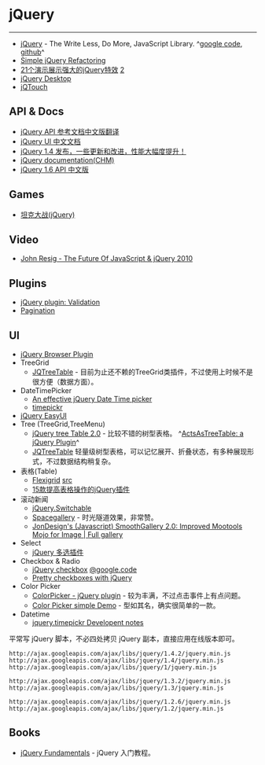 
# jQuery

----

* [jQuery](http://jquery.com/) - The Write Less, Do More, JavaScript Library. ^[google code](http://code.google.com/p/jqueryjs/), [github](http://github.com/jquery/jquery)^
* [Simple jQuery Refactoring](http://www.viget.com/inspire/simple-jquery-refactoring/)
* [21个演示展示强大的jQuery特效](http://fenxiang.me/reproduced-and-translation/20-demos-showing-advanced-jquery-effects.html)
    [2](http://cnbeta.com/articles/117262.htm)
* [jQuery Desktop](http://desktop.sonspring.com/)
* [jQTouch](http://www.jqtouch.com/)

## API & Docs

* [jQuery API 参考文档中文版翻译](http://code.google.com/p/jquery-api-zh-cn/)
* [jQuery UI 中文文档](http://jqueryui.net/)
* [jQuery 1.4 发布，一些更新和改进，性能大幅度提升！](http://leeiio.me/jquery-1_4-released/)
* [jQuery documentation(CHM)](http://charupload.wordpress.com/2007/12/07/jquery-documentation-chm/)
* [jQuery 1.6 API 中文版](http://julying.com/jQuery-1.6-api/)

## Games

* [坦克大战(jQuery)](http://code.google.com/p/jtankwar/)

## Video

* [John Resig - The Future Of JavaScript & jQuery 2010](http://vimeo.com/15909549)


## Plugins

* [jQuery plugin: Validation](http://bassistance.de/jquery-plugins/jquery-plugin-validation/)
* [Pagination](http://plugins.jquery.com/project/pagination)


## UI

* [jQuery Browser Plugin](http://jquery.thewikies.com/browser/)
* TreeGrid
    * [JQTreeTable](http://www.hanpau.com/index.php?page=jqtreetable) - 目前为止还不赖的TreeGrid类插件，不过使用上时候不是很方便（数据方面）。
* DateTimePicker
    * [An effective jQuery Date Time picker](http://blogs.uct.ac.za/blog/lovemores-world/2009/02/25/an-effective-jquery-date-time-picker)
    * [timepickr](http://haineault.com/media/jquery/ui-timepickr/page/)
* [jQuery EasyUI](http://jquery-easyui.wikidot.com/)
* Tree (TreeGrid,TreeMenu)
    * [jQuery tree Table 2.0](http://blog.cubicphuse.nl/2008/11/12/jquery-treetable-2-0) - 比较不错的树型表格。 ^[ActsAsTreeTable: a jQuery Plugin](http://blog.cubicphuse.nl/2008/10/02/actsastreetable-a-jquery-plugin)^
    * [JQTreeTable](http://www.hanpau.com/index.php?page=jqtreetable) 轻量级树型表格，可以记忆展开、折叠状态，有多种展现形式，不过数据结构稍复杂。
* 表格(Table)
    * [Flexigrid](http://www.flexigrid.info/) [src](http://code.google.com/p/flexigrid/)
    * [15款提高表格操作的jQuery插件](http://www.javaeye.com/news/12521)
* 滚动新闻
    * [jQuery.Switchable](http://ilikejquery.com/switchable/)
    * [Spacegallery](http://eyecon.ro/spacegallery/#about) - 时光隧道效果，非常赞。
    * [JonDesign's (Javascript) SmoothGallery 2.0: Improved Mootools Mojo for Image | Full gallery](http://smoothgallery.jondesign.net/showcase/gallery/)
* Select
    * [jQuery 多选插件](http://www.woiweb.net/jquery-multiselect-plugin-w-themeroller-support.html)
* Checkbox & Radio
    * [jQuery checkbox](http://widowmaker.kiev.ua/checkbox/)
        [@google.code](http://code.google.com/p/jquery-checkbox/)
    * [Pretty checkboxes with jQuery](http://aaronweyenberg.com/90/pretty-checkboxes-with-jquery)
* Color Picker
    * [ColorPicker - jQuery plugin](http://www.eyecon.ro/colorpicker/#about) - 较为丰满，不过点击事件上有点问题。
    * [Color Picker simple Demo](http://www.intelliance.fr/jquery/color_picker/) - 型如其名，确实很简单的一款。
* Datetime
    * [jquery.timepickr Developent notes](http://code.google.com/p/jquery-utils/wiki/UiTimepickrDev)

平常写 jQuery 脚本，不必四处拷贝 jQuery 副本，直接应用在线版本即可。
```
http://ajax.googleapis.com/ajax/libs/jquery/1.4.2/jquery.min.js
http://ajax.googleapis.com/ajax/libs/jquery/1.4/jquery.min.js
http://ajax.googleapis.com/ajax/libs/jquery/1/jquery.min.js

http://ajax.googleapis.com/ajax/libs/jquery/1.3.2/jquery.min.js
http://ajax.googleapis.com/ajax/libs/jquery/1.3/jquery.min.js

http://ajax.googleapis.com/ajax/libs/jquery/1.2.6/jquery.min.js
http://ajax.googleapis.com/ajax/libs/jquery/1.2/jquery.min.js
```

## Books

* [jQuery Fundamentals](http://jqfundamentals.com/book/index.html) - jQuery 入门教程。

